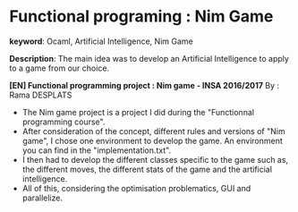 # Functional programing : Nim Game
**keyword**: Ocaml, Artificial Intelligence, Nim Game

**Description**: The main idea was to develop an Artificial Intelligence to apply to a game from our choice.

**[EN] Functional programming project : Nim game - INSA 2016/2017**
By : Rama DESPLATS
- The Nim game project is a project I did during the "Functionnal programming course".
- After consideration of the concept, different rules and versions of "Nim game", I chose one environment to develop the game. An environment you can find in the "implementation.txt".
- I then had to develop the different classes specific to the game such as, the different moves, the different stats of the game and the artificial intelligence.
- All of this, considering the optimisation problematics, GUI and parallelize.
